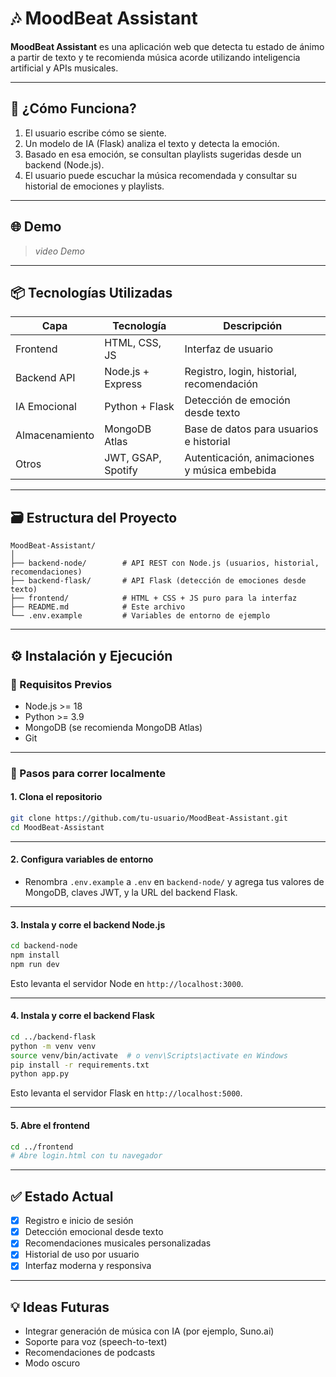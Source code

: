# 🎶 MoodBeat Assistant

**MoodBeat Assistant** es una aplicación web que detecta tu estado de ánimo a partir de texto y te recomienda música acorde utilizando inteligencia artificial y APIs musicales. 

---

## 🧠 ¿Cómo Funciona?

1. El usuario escribe cómo se siente.
2. Un modelo de IA (Flask) analiza el texto y detecta la emoción.
3. Basado en esa emoción, se consultan playlists sugeridas desde un backend (Node.js).
4. El usuario puede escuchar la música recomendada y consultar su historial de emociones y playlists.

---

## 🌐 Demo

> *video Demo*

---

## 📦 Tecnologías Utilizadas

| Capa           | Tecnología         | Descripción                                  |
| -------------- | ------------------ | -------------------------------------------- |
| Frontend       | HTML, CSS, JS      | Interfaz de usuario                          |
| Backend API    | Node.js + Express  | Registro, login, historial, recomendación    |
| IA Emocional   | Python + Flask     | Detección de emoción desde texto             |
| Almacenamiento | MongoDB Atlas      | Base de datos para usuarios e historial      |
| Otros          | JWT, GSAP, Spotify | Autenticación, animaciones y música embebida |

---

## 🗃️ Estructura del Proyecto

```
MoodBeat-Assistant/
│
├── backend-node/        # API REST con Node.js (usuarios, historial, recomendaciones)
├── backend-flask/       # API Flask (detección de emociones desde texto)
├── frontend/            # HTML + CSS + JS puro para la interfaz
├── README.md            # Este archivo
└── .env.example         # Variables de entorno de ejemplo
```

---

## ⚙️ Instalación y Ejecución

### 🔧 Requisitos Previos

* Node.js >= 18
* Python >= 3.9
* MongoDB (se recomienda MongoDB Atlas)
* Git

---

### 🚀 Pasos para correr localmente

#### 1. Clona el repositorio

```bash
git clone https://github.com/tu-usuario/MoodBeat-Assistant.git
cd MoodBeat-Assistant
```

---

#### 2. Configura variables de entorno

* Renombra `.env.example` a `.env` en `backend-node/` y agrega tus valores de MongoDB, claves JWT, y la URL del backend Flask.

---

#### 3. Instala y corre el backend Node.js

```bash
cd backend-node
npm install
npm run dev
```

Esto levanta el servidor Node en `http://localhost:3000`.

---

#### 4. Instala y corre el backend Flask

```bash
cd ../backend-flask
python -m venv venv
source venv/bin/activate  # o venv\Scripts\activate en Windows
pip install -r requirements.txt
python app.py
```

Esto levanta el servidor Flask en `http://localhost:5000`.

---

#### 5. Abre el frontend

```bash
cd ../frontend
# Abre login.html con tu navegador
```

---

## ✅ Estado Actual

* [x] Registro e inicio de sesión
* [x] Detección emocional desde texto
* [x] Recomendaciones musicales personalizadas
* [x] Historial de uso por usuario
* [x] Interfaz moderna y responsiva

---

## 💡 Ideas Futuras

* Integrar generación de música con IA (por ejemplo, Suno.ai)
* Soporte para voz (speech-to-text)
* Recomendaciones de podcasts
* Modo oscuro


